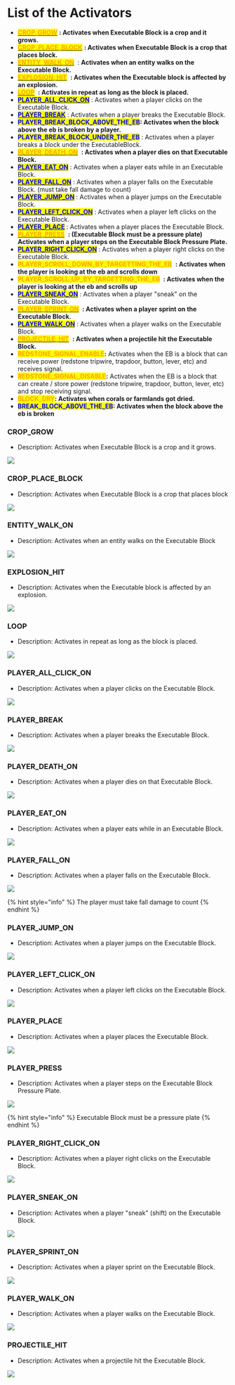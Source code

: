 # List of the Activators



* [<mark style="color:orange;">**CROP\_GROW**</mark>](list-of-the-activators.md#crop\_grow) <img src="../../../.gitbook/assets/ExecutableBlocks (64x64)px.png" alt="" data-size="line">**: Activates when Executable Block is a crop and it grows.**
* [<mark style="color:orange;">**CROP\_PLACE\_BLOCK**</mark>](list-of-the-activators.md#crop\_place\_block) <img src="../../../.gitbook/assets/ExecutableBlocks (64x64)px.png" alt="" data-size="line">**: Activates when Executable Block is a crop that places block.**
* [<mark style="color:orange;">**ENTITY\_WALK\_ON**</mark>](list-of-the-activators.md#entity\_walk\_on) <img src="../../../.gitbook/assets/ExecutableBlocks (64x64)px.png" alt="" data-size="line"> : **Activates when an entity walks on the Executable Block.**
* [<mark style="color:orange;">**EXPLOSION\_HIT**</mark>](list-of-the-activators.md#explosion\_hit) <img src="../../../.gitbook/assets/ExecutableBlocks (64x64)px.png" alt="" data-size="line"> **: Activates when the Executable block is affected by an explosion.**
* [<mark style="color:orange;">**LOOP**</mark>](list-of-the-activators.md#undefined) <img src="../../../.gitbook/assets/ExecutableBlocks (64x64)px.png" alt="" data-size="line"> **: Activates in repeat as long as the block is placed.**
* [<mark style="color:blue;">**PLAYER\_ALL\_CLICK\_ON**</mark>](list-of-the-activators.md#player\_all\_click\_on) : Activates when a player clicks on the Executable Block.
* [<mark style="color:blue;">**PLAYER\_BREAK**</mark>](list-of-the-activators.md#player\_break) : Activates when a player breaks the Executable Block.
* <mark style="color:blue;">**PLAYER\_BREAK\_BLOCK\_ABOVE\_THE\_EB**</mark>**: Activates when the block above the eb is broken by a player.**
* <mark style="color:blue;">**PLAYER\_BREAK\_BLOCK\_UNDER\_THE\_EB**</mark> : Activates when a player breaks a block under the ExecutableBlock.
* [<mark style="color:orange;">**PLAYER\_DEATH\_ON**</mark>](list-of-the-activators.md#player\_death\_on) <img src="../../../.gitbook/assets/ExecutableBlocks (64x64)px.png" alt="" data-size="line"> **: Activates when a player dies on that Executable Block.**
* [<mark style="color:blue;">**PLAYER\_EAT\_ON**</mark>](list-of-the-activators.md#player\_eat\_on) : Activates when a player eats while in an Executable Block.
* [<mark style="color:blue;">**PLAYER\_FALL\_ON**</mark>](list-of-the-activators.md#player\_fall\_on) : Activates when a player falls on the Executable Block. (must take fall damage to count)
* [<mark style="color:blue;">**PLAYER\_JUMP\_ON**</mark>](list-of-the-activators.md#player\_jump\_on) : Activates when a player jumps on the Executable Block.
* [<mark style="color:blue;">**PLAYER\_LEFT\_CLICK\_ON**</mark>](list-of-the-activators.md#player\_left\_click\_on) : Activates when a player left clicks on the Executable Block.
* [<mark style="color:blue;">**PLAYER\_PLACE**</mark>](list-of-the-activators.md#player\_place) : Activates when a player places the Executable Block.
* [<mark style="color:orange;">**PLAYER\_PRESS**</mark>](list-of-the-activators.md#player\_press) <img src="../../../.gitbook/assets/ExecutableBlocks (64x64)px.png" alt="" data-size="line"> **: (Executable Block must be a pressure plate) Activates when a player steps on the Executable Block Pressure Plate.**
* [<mark style="color:blue;">**PLAYER\_RIGHT\_CLICK\_ON**</mark>](list-of-the-activators.md#player\_right\_click\_on) : Activates when a player right clicks on the Executable Block.
* <mark style="color:orange;">**PLAYER\_SCROLL\_DOWN\_BY\_TARGETTING\_THE\_EB**</mark> <img src="../../../.gitbook/assets/ExecutableBlocks (64x64)px.png" alt="" data-size="line"> **: Activates when the player is looking at the eb and scrolls down**
* <mark style="color:orange;">**PLAYER\_SCROLL\_UP\_BY\_TARGETTING\_THE\_EB**</mark> <img src="../../../.gitbook/assets/ExecutableBlocks (64x64)px.png" alt="" data-size="line"> **:  Activates when the player is looking at the eb and scrolls up**
* [<mark style="color:blue;">**PLAYER\_SNEAK\_ON**</mark>](list-of-the-activators.md#player\_sneak\_on) : Activates when a player "sneak" on the Executable Block.
* [<mark style="color:orange;">**PLAYER\_SPRINT\_ON**</mark>](list-of-the-activators.md#player\_sprint\_on) <img src="../../../.gitbook/assets/ExecutableBlocks (64x64)px.png" alt="" data-size="line"> **: Activates when a player sprint on the Executable Block.**
* [<mark style="color:blue;">**PLAYER\_WALK\_ON**</mark>](list-of-the-activators.md#player\_walk\_on) : Activates when a player walks on the Executable Block.
* [<mark style="color:orange;">**PROJECTILE\_HIT**</mark>](list-of-the-activators.md#projectile\_hit) <img src="../../../.gitbook/assets/ExecutableBlocks (64x64)px.png" alt="" data-size="line"> **: Activates when a projectile hit the Executable Block.**
* <mark style="color:orange;">**REDSTONE\_SIGNAL\_ENABLE**</mark><img src="../../../.gitbook/assets/ExecutableBlocks (64x64)px.png" alt="" data-size="line">**:** Activates when the EB is a block that can receive power (redstone tripwire, trapdoor, button, lever, etc) and receives signal.
* <mark style="color:orange;">**REDSTONE\_SIGNAL\_DISABLE**</mark><img src="../../../.gitbook/assets/ExecutableBlocks (64x64)px.png" alt="" data-size="line">**:** Activates when the EB is a block that can create / store power (redstone tripwire, trapdoor, button, lever, etc) and stop receiving signal.
* <mark style="color:orange;">**BLOCK\_DRY**</mark><img src="../../../.gitbook/assets/ExecutableBlocks (64x64)px.png" alt="" data-size="line">**: Activates when corals or farmlands got dried.**
* <mark style="color:blue;">**BREAK\_BLOCK\_ABOVE\_THE\_EB**</mark>**: Activates when the block above the eb is broken**



### CROP\_GROW <img src="../../../.gitbook/assets/ExecutableBlocks (64x64)px.png" alt="" data-size="line">

* Description: Activates when Executable Block is a crop and it grows.

![](<../../../.gitbook/assets/image (406).png>)



### CROP\_PLACE\_BLOCK&#x20;

* Description: Activates when Executable Block is a crop that places block

![](<../../../.gitbook/assets/image (381).png>)



### ENTITY\_WALK\_ON <img src="../../../.gitbook/assets/ExecutableBlocks (64x64)px.png" alt="" data-size="line">&#x20;

* Description: Activates when an entity walks on the Executable Block

![](https://camo.githubusercontent.com/788f7ec3e1e3faa126cab33cca6d20af37a1b46549e32b6ead6e44d0fa139391/68747470733a2f2f6d656469612e67697068792e636f6d2f6d656469612f6e4a5635666d654b51496c684d695543786f2f67697068792e676966)



### EXPLOSION\_HIT <img src="../../../.gitbook/assets/ExecutableBlocks (64x64)px.png" alt="" data-size="line">&#x20;

* Description: Activates when the Executable block is affected by an explosion.

![](https://camo.githubusercontent.com/38cfef8cc1aa06c72b4ebf9bc570f5fa2c9f045dca0851822166efa46edc1251/68747470733a2f2f6d656469612e67697068792e636f6d2f6d656469612f75523573415137734567554f6e6c443743382f67697068792e676966)

### LOOP <img src="../../../.gitbook/assets/ExecutableBlocks (64x64)px.png" alt="" data-size="line">&#x20;

* Description: Activates in repeat as long as the block is placed.

![](https://camo.githubusercontent.com/6991c6761725247065c863ae008a2451c514405afe1c185e3d04b56b6ad5e2b2/68747470733a2f2f6d656469612e67697068792e636f6d2f6d656469612f4b6d7a6a627567686a4f52715269415770532f67697068792e676966)



### PLAYER\_ALL\_CLICK\_ON

* Description: Activates when a player clicks on the Executable Block.

![](https://camo.githubusercontent.com/ef6cf4fdf44724df6fad2eb44c5e85f3b1a889eb441be69efc3c841e921c412e/68747470733a2f2f6d656469612e67697068792e636f6d2f6d656469612f4c49676a5855676f344936337845437465622f67697068792e676966)

### PLAYER\_BREAK

* Description: Activates when a player breaks the Executable Block.

![](https://camo.githubusercontent.com/25088a528494277dee24e5fed433531bbd8b979788fd7f69a5f5b3097ab447eb/68747470733a2f2f6d656469612e67697068792e636f6d2f6d656469612f3068327837425969486e4332646e6c6235522f67697068792e676966)



### PLAYER\_DEATH\_ON <img src="../../../.gitbook/assets/ExecutableBlocks (64x64)px.png" alt="" data-size="line">

* Description: Activates when a player dies on that Executable Block.

![](https://camo.githubusercontent.com/f8b8bdbbc24669e4fed8a9046ace04d40aba48b2a7c0e2994f083895cfbbabfa/68747470733a2f2f6d656469612e67697068792e636f6d2f6d656469612f6f414a4d587a79684f5236347071444a656a2f67697068792e676966)



### PLAYER\_EAT\_ON

* Description: Activates when a player eats while in an Executable Block.

![](https://camo.githubusercontent.com/25db5393b089b4c010ce03adf7945a002cab4ccfb8194075b26f58e4aa1bd2b7/68747470733a2f2f6d656469612e67697068792e636f6d2f6d656469612f59543648366a536764556e73444c665038562f67697068792e676966)



### PLAYER\_FALL\_ON

* Description: Activates when a player falls on the Executable Block.

![](https://camo.githubusercontent.com/69a685ed7103c5ecb864b4e6ebca9f2655fd60c90e8709bf1a59f5726abd7894/68747470733a2f2f6d656469612e67697068792e636f6d2f6d656469612f73347632697770634b66537043454f444f582f67697068792e676966)

{% hint style="info" %}
The player must take fall damage to count
{% endhint %}

### PLAYER\_JUMP\_ON

* Description: Activates when a player jumps on the Executable Block.

![](https://camo.githubusercontent.com/447c1e0f7422c4a570643402ad76e1ee365de11044bdd6429426a2e3160875d6/68747470733a2f2f6d656469612e67697068792e636f6d2f6d656469612f434a4a42353461385163676b6b324f3570752f67697068792e676966)



### PLAYER\_LEFT\_CLICK\_ON

* Description: Activates when a player left clicks on the Executable Block.

![](https://camo.githubusercontent.com/cd6fdf8628ce4de7dc3eac0c19e17d1de9f2b0b2fb5844b4fb2bb7d006a47bae/68747470733a2f2f6d656469612e67697068792e636f6d2f6d656469612f785a35517a7667723475486f5749314737762f67697068792e676966)



### PLAYER\_PLACE

* Description: Activates when a player places the Executable Block.

![](https://camo.githubusercontent.com/94e6c775a0ac08cd209721a48bf630211dac8901f49401ab3a9c5817aa4f16a4/68747470733a2f2f6d656469612e67697068792e636f6d2f6d656469612f7a524c744f766f566b4f6b5349724a4f344a2f67697068792e676966)



### PLAYER\_PRESS <img src="../../../.gitbook/assets/ExecutableBlocks (64x64)px.png" alt="" data-size="line">&#x20;

* Description: Activates when a player steps on the Executable Block Pressure Plate.

![](https://camo.githubusercontent.com/86cb38bdd8c69d3eddc2b99360075695f8d1d98c666d3c9d4f6eb20a590a08d9/68747470733a2f2f6d656469612e67697068792e636f6d2f6d656469612f5a31735465344b65664e4e7835744c6d64792f67697068792e676966)

{% hint style="info" %}
Executable Block must be a pressure plate
{% endhint %}

### PLAYER\_RIGHT\_CLICK\_ON

* Description: Activates when a player right clicks on the Executable Block.

![](https://camo.githubusercontent.com/c0dcdc6458928082bc28df8e3af400734a7ee2a4faebe31bad6b089266538a14/68747470733a2f2f6d656469612e67697068792e636f6d2f6d656469612f5a53754858325455465a5a374264327534512f67697068792e676966)

### PLAYER\_SNEAK\_ON

* Description: Activates when a player "sneak" (shift) on the Executable Block.

![](https://camo.githubusercontent.com/7cc81969f3de384943a0f4e1804387a5a84430640c3cfca3689556ede81c35ac/68747470733a2f2f6d656469612e67697068792e636f6d2f6d656469612f667263614b3774784e57326359684e795a342f67697068792e676966)



### PLAYER\_SPRINT\_ON <img src="../../../.gitbook/assets/ExecutableBlocks (64x64)px.png" alt="" data-size="line">&#x20;

* Description: Activates when a player sprint on the Executable Block.

![](https://camo.githubusercontent.com/265a5247623036281b3629e6ec8c7077d6867e883f0e11020e14a8c217a447e4/68747470733a2f2f6d656469612e67697068792e636f6d2f6d656469612f4d454c673645376853436a6b786c597259412f67697068792e676966)

### PLAYER\_WALK\_ON

* Description: Activates when a player walks on the Executable Block.

![](https://camo.githubusercontent.com/ac367894d30e29759360bfe62939955bb0339550f01ca27806c561f28f729883/68747470733a2f2f6d656469612e67697068792e636f6d2f6d656469612f5271357251617a303451756f547061464e712f67697068792e676966)

### PROJECTILE\_HIT <img src="../../../.gitbook/assets/ExecutableBlocks (64x64)px.png" alt="" data-size="line">

* Description: Activates when a projectile hit the Executable Block.

![](https://camo.githubusercontent.com/08bc3d02da8de67cf71d8c391821a8af53de9e9db25435c6cfe5de79377fa028/68747470733a2f2f6d656469612e67697068792e636f6d2f6d656469612f5a746933615a4744416c304b62756378676b2f67697068792e676966)

